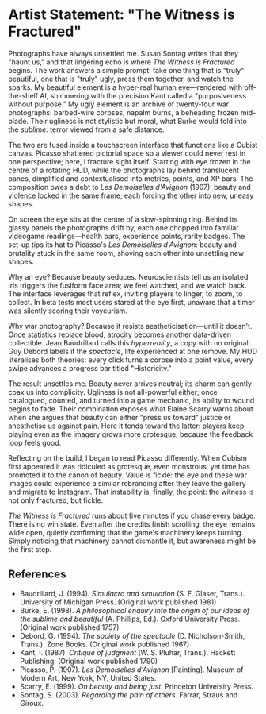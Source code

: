 # Artist Statement: "The Witness is Fractured"

Photographs have always unsettled me. Susan Sontag writes that they "haunt us," and that lingering echo is where *The Witness is Fractured* begins. The work answers a simple prompt: take one thing that is "truly" beautiful, one that is "truly" ugly, press them together, and watch the sparks. My beautiful element is a hyper-real human eye—rendered with off-the-shelf AI, shimmering with the precision Kant called a "purposiveness without purpose." My ugly element is an archive of twenty-four war photographs: barbed-wire corpses, napalm burns, a beheading frozen mid-blade. Their ugliness is not stylistic but moral, what Burke would fold into the *sublime*: terror viewed from a safe distance.

The two are fused inside a touchscreen interface that functions like a Cubist canvas. Picasso shattered pictorial space so a viewer could never rest in one perspective; here, I fracture sight itself. Starting with eye frozen in the centre of a rotating HUD, while the photographs lay behind translucent panes, dimplified and contextualised into metrics, points, and XP bars. The composition owes a debt to *Les Demoiselles d'Avignon* (1907): beauty and violence locked in the same frame, each forcing the other into new, uneasy shapes.

On screen the eye sits at the centre of a slow-spinning ring. Behind its glassy panels the photographs drift by, each one chopped into familiar videogame readings—health bars, experience points, rarity badges. The set-up tips its hat to Picasso's *Les Demoiselles d'Avignon*: beauty and brutality stuck in the same room, shoving each other into unsettling new shapes.

Why an eye? Because beauty seduces. Neuroscientists tell us an isolated iris triggers the fusiform face area; we feel watched, and we watch back. The interface leverages that reflex, inviting players to linger, to zoom, to collect. In beta tests most users stared at the eye first, unaware that a timer was silently scoring their voyeurism.

Why war photography? Because it resists aestheticisation—until it doesn't. Once statistics replace blood, atrocity becomes another data-driven collectible. Jean Baudrillard calls this *hyperreality*, a copy with no original; Guy Debord labels it the *spectacle*, life experienced at one remove. My HUD literalises both theories: every click turns a corpse into a point value, every swipe advances a progress bar titled "Historicity."

The result unsettles me. Beauty never arrives neutral; its charm can gently coax us into complicity. Ugliness is not all-powerful either; once catalogued, counted, and turned into a game mechanic, its ability to wound begins to fade. Their combination exposes what Elaine Scarry warns about when she argues that beauty can either "press us toward" justice or anesthetise us against pain. Here it tends toward the latter: players keep playing even as the imagery grows more grotesque, because the feedback loop feels good.

Reflecting on the build, I began to read Picasso differently. When Cubism first appeared it was ridiculed as grotesque, even monstrous, yet time has promoted it to the canon of beauty. Value is fickle: the eye and these war images could experience a similar rebranding after they leave the gallery and migrate to Instagram. That instability is, finally, the point: the witness is not only fractured, but fickle.

*The Witness is Fractured* runs about five minutes if you chase every badge. There is no win state. Even after the credits finish scrolling, the eye remains wide open, quietly confirming that the game's machinery keeps turning. Simply noticing that machinery cannot dismantle it, but awareness might be the first step.

## References

- Baudrillard, J. (1994). *Simulacra and simulation* (S. F. Glaser, Trans.). University of Michigan Press. (Original work published 1981)
- Burke, E. (1998). *A philosophical enquiry into the origin of our ideas of the sublime and beautiful* (A. Phillips, Ed.). Oxford University Press. (Original work published 1757)
- Debord, G. (1994). *The society of the spectacle* (D. Nicholson-Smith, Trans.). Zone Books. (Original work published 1967)
- Kant, I. (1987). *Critique of judgment* (W. S. Pluhar, Trans.). Hackett Publishing. (Original work published 1790)
- Picasso, P. (1907). *Les Demoiselles d'Avignon* [Painting]. Museum of Modern Art, New York, NY, United States.
- Scarry, E. (1999). *On beauty and being just*. Princeton University Press.
- Sontag, S. (2003). *Regarding the pain of others*. Farrar, Straus and Giroux.